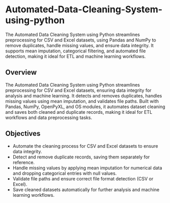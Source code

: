 # Automated-Data-Cleaning-System-using-python
The Automated Data Cleaning System using Python streamlines preprocessing for CSV and Excel datasets, using Pandas and NumPy to remove duplicates, handle missing values, and ensure data integrity. It supports mean imputation, categorical filtering, and automated file detection, making it ideal for ETL and machine learning workflows.


## Overview

The Automated Data Cleaning System using Python streamlines preprocessing for CSV and Excel datasets, ensuring data integrity for analysis and machine learning. It detects and removes duplicates, handles missing values using mean imputation, and validates file paths. Built with Pandas, NumPy, OpenPyXL, and OS modules, it automates dataset cleaning and saves both cleaned and duplicate records, making it ideal for ETL workflows and data preprocessing tasks. 


## Objectives

- Automate the cleaning process for CSV and Excel datasets to ensure data integrity.
- Detect and remove duplicate records, saving them separately for reference.
- Handle missing values by applying mean imputation for numerical data and dropping categorical entries with null values.
- Validate file paths and ensure correct file format detection (CSV or Excel).
- Save cleaned datasets automatically for further analysis and machine learning workflows.
